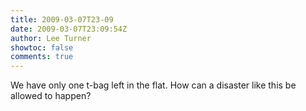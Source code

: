 ```yaml
---
title: 2009-03-07T23-09
date: 2009-03-07T23:09:54Z
author: Lee Turner
showtoc: false
comments: true
---
```


We have only one t-bag left in the flat.  How can a disaster like this be allowed to happen?

